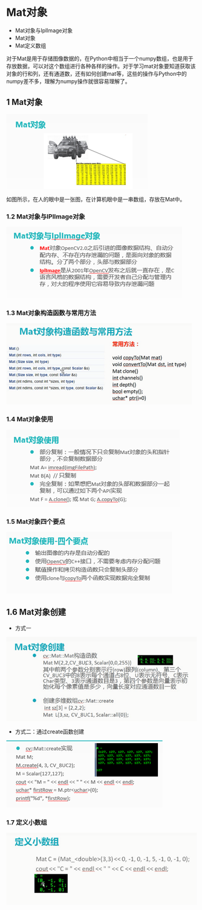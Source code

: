 # Mat对象

- Mat对象与IplImage对象
- Mat对象
- Mat定义数组

对于Mat是用于存储图像数据的，在Python中相当于一个numpy数组，也是用于存放数据，可以对这个数组进行各种各样的操作。对于学习mat对象要知道获取该对象的行和列，还有通道数，还有如何创建mat等，这些的操作与Python中的numpy差不多，理解为numpy操作就很容易理解了。

## 1 Mat对象

![1536768128208](image/mat)

如图所示，在人的眼中是一张图，在计算机眼中是一串数组，存放在Mat中。

### 1.2 Mat对象与IPIImage对象

![1536768237227](image/mat_IplImage.png)

### 1.3 Mat对象构造函数与常用方法

![1536768373874](image/mat_function.png)

### 1.4 Mat对象使用

![1536769949240](image/mat_function_use.png)

### 1.5 Mat对象四个要点

![1536770031105](image/mat_main_4.png)

## 1.6 Mat对象创建

- 方式一

![1536770306774](image/mat_create.png)

- 方式二：通过create函数创建

![1536770861563](image/mat_create_function.png)

### 1.7 定义小数组

![1536770931144](image/mat_creat_array.png)